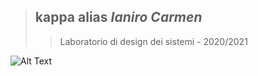 > ## kappa alias *Ianiro Carmen*
>>  Laboratorio di design dei sistemi - 2020/2021

![Alt Text](https://cloud.browsermedia.agency/wp-content/uploads/Animation-and-User-Experience-Classic-Reaction-GIF-Browser-Media.gif)
